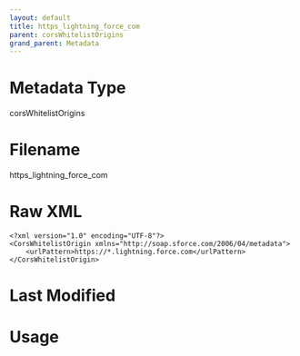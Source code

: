```yaml
---
layout: default
title: https_lightning_force_com
parent: corsWhitelistOrigins
grand_parent: Metadata
---
```

# Metadata Type
corsWhitelistOrigins


# Filename 
https_lightning_force_com


# Raw XML
```
<?xml version="1.0" encoding="UTF-8"?>
<CorsWhitelistOrigin xmlns="http://soap.sforce.com/2006/04/metadata">
    <urlPattern>https://*.lightning.force.com</urlPattern>
</CorsWhitelistOrigin>
```


# Last Modified


# Usage
